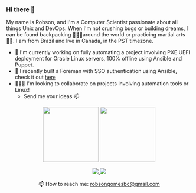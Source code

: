 ### Hi there 👋

My name is Robson, and I'm a Computer Scientist passionate about all things Unix and DevOps. When I'm not crushing bugs or building dreams, I can be found backpacking 🧗🏿‍♂️around the world or practicing martial arts 🤼‍♂️. I am from Brazil and live in Canada, in the PST timezone.

- 🔭 I'm currently working on fully automating a project involving PXE UEFI deployment for Oracle Linux servers, 100% offline using Ansible and Puppet.
- 🌴 I recently built a Foreman with SSO authentication using Ansible, check it out [here](https://github.com/enemy100/foreman-sso-setup)
- 🙋🏻‍♂️ I'm looking to collaborate on projects involving automation tools or Linux!
  - Send me your ideas 📫
  
<p align='center'>
   <a href="https://github-readme-stats.vercel.app/api?username=enemy100&show_icons=true&count_private=true"><img
           height=150
           src="https://github-readme-stats.vercel.app/api?username=enemy100&show_icons=true&count_private=true"/></a>
   <a href="https://github.com/enemy100/github-readme-stats"><img height=150
                                                                  src="https://github-readme-stats.vercel.app/api/top-langs/?username=enemy100&layout=compact"/></a>
</p>

<p align='center'>
   <a href="https://www.linkedin.com/in/robsongomespereira/">
       <img src="https://img.shields.io/badge/linkedin-%230077B5.svg?&style=for-the-badge&logo=linkedin&logoColor=white"/>
   </a>
   <a href="https://t.me/joinchat/rob3dfk">
       <img src="https://img.shields.io/badge/Telegram-2CA5E0?style=for-the-badge&logo=telegram&logoColor=white"/>
   </a>
<p align='center'>
   📫 How to reach me: <a href='mailto:robsongomesbc@gmail.com'>robsongomesbc@gmail.com</a>
</p>


